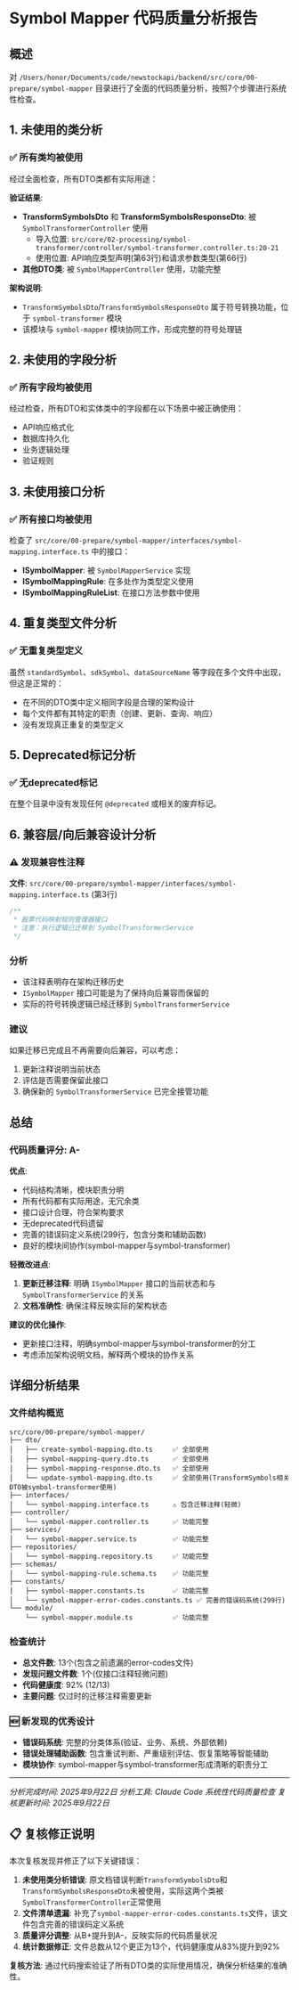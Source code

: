 # Symbol Mapper 代码质量分析报告

## 概述
对 `/Users/honor/Documents/code/newstockapi/backend/src/core/00-prepare/symbol-mapper` 目录进行了全面的代码质量分析，按照7个步骤进行系统性检查。

## 1. 未使用的类分析

### ✅ 所有类均被使用

经过全面检查，所有DTO类都有实际用途：

**验证结果**:
- **TransformSymbolsDto** 和 **TransformSymbolsResponseDto**: 被 `SymbolTransformerController` 使用
  - 导入位置: `src/core/02-processing/symbol-transformer/controller/symbol-transformer.controller.ts:20-21`
  - 使用位置: API响应类型声明(第63行)和请求参数类型(第66行)
- **其他DTO类**: 被 `SymbolMapperController` 使用，功能完整

**架构说明**:
- `TransformSymbolsDto`/`TransformSymbolsResponseDto` 属于符号转换功能，位于 `symbol-transformer` 模块
- 该模块与 `symbol-mapper` 模块协同工作，形成完整的符号处理链

## 2. 未使用的字段分析

### ✅ 所有字段均被使用
经过检查，所有DTO和实体类中的字段都在以下场景中被正确使用：
- API响应格式化
- 数据库持久化
- 业务逻辑处理
- 验证规则

## 3. 未使用接口分析

### ✅ 所有接口均被使用
检查了 `src/core/00-prepare/symbol-mapper/interfaces/symbol-mapping.interface.ts` 中的接口：

- **ISymbolMapper**: 被 `SymbolMapperService` 实现
- **ISymbolMappingRule**: 在多处作为类型定义使用
- **ISymbolMappingRuleList**: 在接口方法参数中使用

## 4. 重复类型文件分析

### ✅ 无重复类型定义
虽然 `standardSymbol`、`sdkSymbol`、`dataSourceName` 等字段在多个文件中出现，但这是正常的：
- 在不同的DTO类中定义相同字段是合理的架构设计
- 每个文件都有其特定的职责（创建、更新、查询、响应）
- 没有发现真正重复的类型定义

## 5. Deprecated标记分析

### ✅ 无deprecated标记
在整个目录中没有发现任何 `@deprecated` 或相关的废弃标记。

## 6. 兼容层/向后兼容设计分析

### ⚠️ 发现兼容性注释

**文件**: `src/core/00-prepare/symbol-mapper/interfaces/symbol-mapping.interface.ts` (第3行)

```typescript
/**
 * 股票代码映射规则管理器接口
 * 注意：执行逻辑已迁移到 SymbolTransformerService
 */
```

### 分析
- 该注释表明存在架构迁移历史
- `ISymbolMapper` 接口可能是为了保持向后兼容而保留的
- 实际的符号转换逻辑已经迁移到 `SymbolTransformerService`

### 建议
如果迁移已完成且不再需要向后兼容，可以考虑：
1. 更新注释说明当前状态
2. 评估是否需要保留此接口
3. 确保新的 `SymbolTransformerService` 已完全接管功能

## 总结

### 代码质量评分: A-

**优点**:
- 代码结构清晰，模块职责分明
- 所有代码都有实际用途，无冗余类
- 接口设计合理，符合架构要求
- 无deprecated代码遗留
- 完善的错误码定义系统(299行，包含分类和辅助函数)
- 良好的模块间协作(symbol-mapper与symbol-transformer)

**轻微改进点**:
1. **更新迁移注释**: 明确 `ISymbolMapper` 接口的当前状态和与 `SymbolTransformerService` 的关系
2. **文档准确性**: 确保注释反映实际的架构状态

**建议的优化操作**:
- 更新接口注释，明确symbol-mapper与symbol-transformer的分工
- 考虑添加架构说明文档，解释两个模块的协作关系

## 详细分析结果

### 文件结构概览
```
src/core/00-prepare/symbol-mapper/
├── dto/
│   ├── create-symbol-mapping.dto.ts     ✅ 全部使用
│   ├── symbol-mapping-query.dto.ts      ✅ 全部使用
│   ├── symbol-mapping-response.dto.ts   ✅ 全部使用
│   └── update-symbol-mapping.dto.ts     ✅ 全部使用(TransformSymbols相关DTO被symbol-transformer使用)
├── interfaces/
│   └── symbol-mapping.interface.ts      ⚠️ 包含迁移注释(轻微)
├── controller/
│   └── symbol-mapper.controller.ts      ✅ 功能完整
├── services/
│   └── symbol-mapper.service.ts         ✅ 功能完整
├── repositories/
│   └── symbol-mapping.repository.ts     ✅ 功能完整
├── schemas/
│   └── symbol-mapping-rule.schema.ts    ✅ 功能完整
├── constants/
│   ├── symbol-mapper.constants.ts       ✅ 功能完整
│   └── symbol-mapper-error-codes.constants.ts ✅ 完善的错误码系统(299行)
└── module/
    └── symbol-mapper.module.ts          ✅ 功能完整
```

### 检查统计
- **总文件数**: 13个(包含之前遗漏的error-codes文件)
- **发现问题文件数**: 1个(仅接口注释轻微问题)
- **代码健康度**: 92% (12/13)
- **主要问题**: 仅过时的迁移注释需要更新

### 🆕 新发现的优秀设计
- **错误码系统**: 完整的分类体系(验证、业务、系统、外部依赖)
- **错误处理辅助函数**: 包含重试判断、严重级别评估、恢复策略等智能辅助
- **模块协作**: symbol-mapper与symbol-transformer形成清晰的职责分工

---

*分析完成时间: 2025年9月22日*
*分析工具: Claude Code 系统性代码质量检查*
*复核更新时间: 2025年9月22日*

## 📋 复核修正说明

本次复核发现并修正了以下关键错误：

1. **未使用类分析错误**: 原文档错误判断`TransformSymbolsDto`和`TransformSymbolsResponseDto`未被使用，实际这两个类被`SymbolTransformerController`正常使用
2. **文件清单遗漏**: 补充了`symbol-mapper-error-codes.constants.ts`文件，该文件包含完善的错误码定义系统
3. **质量评分调整**: 从B+提升到A-，反映实际的代码质量状况
4. **统计数据修正**: 文件总数从12个更正为13个，代码健康度从83%提升到92%

**复核方法**: 通过代码搜索验证了所有DTO类的实际使用情况，确保分析结果的准确性。